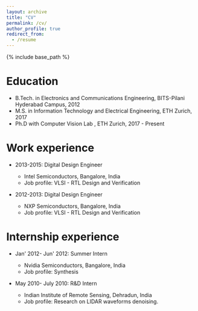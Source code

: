 ```yaml
---
layout: archive
title: "CV"
permalink: /cv/
author_profile: true
redirect_from:
  - /resume
---
```


{% include base_path %}

Education
======
* B.Tech. in Electronics and Communications Engineering, BITS-Pilani Hyderabad Campus, 2012
* M.S. in Information Technology and Electrical Engineering, ETH Zurich, 2017
* Ph.D with Computer Vision Lab , ETH Zurich, 2017 - Present 

Work experience
======
* 2013-2015: Digital Design Engineer
  * Intel Semiconductors, Bangalore, India 
  * Job profile: VLSI - RTL Design and Verification

* 2012-2013: Digital Design Engineer
  * NXP Semiconductors, Bangalore, India 
  * Job profile: VLSI - RTL Design and Verification

Internship experience
======
* Jan' 2012- Jun' 2012: Summer Intern 
  * Nvidia  Semiconductors, Bangalore, India 
  * Job profile: Synthesis
  
* May 2010- July 2010: R&D Intern
  * Indian Institute of Remote Sensing, Dehradun, India 
  * Job profile: Research on LIDAR waveforms denoising.
